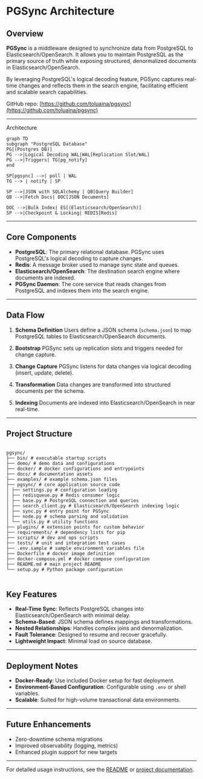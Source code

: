 # PGSync Architecture

## Overview

**PGSync** is a middleware designed to synchronize data from PostgreSQL to Elasticsearch/OpenSearch. It allows you to maintain PostgreSQL as the primary source of truth while exposing structured, denormalized documents in Elasticsearch/OpenSearch.

By leveraging PostgreSQL's logical decoding feature, PGSync captures real-time changes and reflects them in the search engine, facilitating efficient and scalable search capabilities.

GitHub repo: [https://github.com/toluaina/pgsync](https://github.com/toluaina/pgsync)

---

Architecture

```mermaid
graph TD
subgraph "PostgreSQL Database"
PG[(Postgres DB)]
PG -->|Logical Decoding WAL|WAL[Replication Slot/WAL]
PG -->|Triggers| TG[pg_notify]
end

SP[pgsync] -->| poll | WAL
TG --> | notify | SP

SP -->|JSON with SQLAlchemy | QB[Query Builder]
QB -->|Fetch Docs| DOC[JSON Documents]

DOC -->|Bulk Index| ES[(Elasticsearch/OpenSearch)]
SP -->|Checkpoint & Locking| REDIS[Redis]
```

---

## Core Components

- **PostgreSQL**: The primary relational database. PGSync uses PostgreSQL's logical decoding to capture changes.
- **Redis**: A message broker used to manage sync state and queues.
- **Elasticsearch/OpenSearch**: The destination search engine where documents are indexed.
- **PGSync Daemon**: The core service that reads changes from PostgreSQL and indexes them into the search engine.

---

## Data Flow

1. **Schema Definition**
Users define a JSON schema (`schema.json`) to map PostgreSQL tables to Elasticsearch/OpenSearch documents.

2. **Bootstrap**
PGSync sets up replication slots and triggers needed for change capture.

3. **Change Capture**
PGSync listens for data changes via logical decoding (insert, update, delete).

4. **Transformation**
Data changes are transformed into structured documents per the schema.

5. **Indexing**
Documents are indexed into Elasticsearch/OpenSearch in near real-time.

---

## Project Structure

<pre>
<code>
pgsync/
├── bin/ # executable startup scripts
├── demo/ # demo data and configurations
├── docker/ # docker configurations and entrypoints
├── docs/ # documentation assets
├── examples/ # example schema.json files
├── pgsync/ # core application source code
│ ├── settings.py # configuration loading
│ ├── redisqueue.py # Redis consumer logic
│ ├── base.py # PostgreSQL connection and queries
│ ├── search_client.py # Elasticsearch/OpenSearch indexing logic
│ ├── sync.py # entry point for PGSync
│ ├── node.py # schema parsing and validation
│ └── utils.py # utility functions
├── plugins/ # extension points for custom behavior
├── requirements/ # dependency lists for pip
├── scripts/ # dev and ops scripts
├── tests/ # unit and integration test cases
├── .env.sample # sample environment variables file
├── Dockerfile # docker image definition
├── docker-compose.yml # docker compose configuration
├── README.md # main project README
└── setup.py # Python package configuration
</code>
</pre>


## Key Features

- **Real-Time Sync**: Reflects PostgreSQL changes into Elasticsearch/OpenSearch with minimal delay.
- **Schema-Based**: JSON schema defines mappings and transformations.
- **Nested Relationships**: Handles complex joins and denormalization.
- **Fault Tolerance**: Designed to resume and recover gracefully.
- **Lightweight Impact**: Minimal load on source database.

---

## Deployment Notes

- **Docker-Ready**: Use included Docker setup for fast deployment.
- **Environment-Based Configuration**: Configurable using `.env` or shell variables.
- **Scalable**: Suited for high-volume transactional data environments.

---

## Future Enhancements

- Zero-downtime schema migrations
- Improved observability (logging, metrics)
- Enhanced plugin support for new targets

---

For detailed usage instructions, see the [README](https://github.com/toluaina/pgsync) or [project documentation](https://toluaina.github.io/).